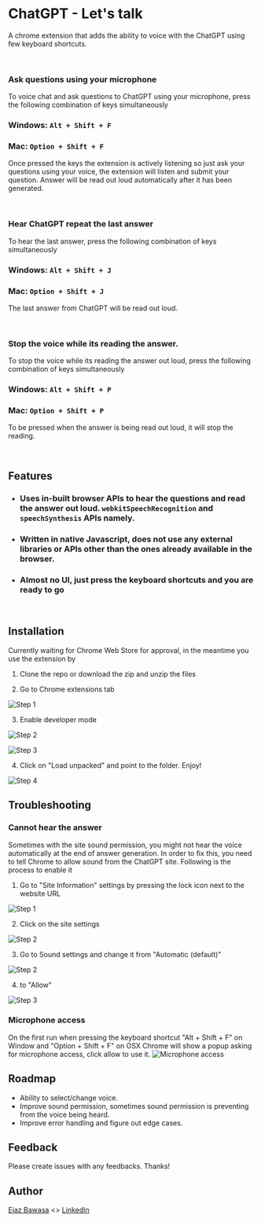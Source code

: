 
# ChatGPT - Let's talk

A chrome extension  that adds the ability to voice with the ChatGPT using few keyboard shortcuts.

&nbsp;
&nbsp;

### Ask questions using your microphone
To voice chat and ask questions to ChatGPT using your microphone, press the following combination of keys simultaneously

### **Windows**: `Alt + Shift + F`

### **Mac**: `Option + Shift + F`

Once pressed the keys the extension is actively listening so just ask your questions using your voice, the extension will listen and submit your question. Answer will be read out loud automatically after it has been generated.

&nbsp;
&nbsp;


### Hear ChatGPT repeat the last answer
To hear the last answer, press the following combination of keys simultaneously

### **Windows**: `Alt + Shift + J`

### **Mac**: `Option + Shift + J`


The last answer from ChatGPT will be read out loud.

&nbsp;
&nbsp;

### Stop the voice while its reading the answer.
To stop the voice while its reading the answer out loud, press the following combination of keys simultaneously

### **Windows**: `Alt + Shift + P`

### **Mac**: `Option + Shift + P`


To be pressed when the answer is being read out loud, it will stop the reading.

&nbsp;
&nbsp;


## Features
- ### Uses in-built browser APIs to hear the questions and read the answer out loud. `webkitSpeechRecognition` and `speechSynthesis` APIs namely.
- ### Written in native Javascript, does not use any external libraries or APIs other than the ones already available in the browser.
- ### Almost no UI, just press the keyboard shortcuts and you are ready to go

&nbsp;
&nbsp;

## Installation
Currently waiting for Chrome Web Store for approval, in the meantime you use the extension by
1. Clone the repo or download the zip and unzip the files

2. Go to Chrome extensions tab

![Step 1](/images/install-1.png)

3. Enable developer mode

![Step 2](/images/install-2.png)

![Step 3](/images/install-4.png)

4. Click on "Load unpacked" and point to the folder. Enjoy!

![Step 4](/images/install-5.png)


## Troubleshooting
### Cannot hear the answer
Sometimes with the site sound permission, you might not hear the voice automatically at the end of answer generation. In order to fix this, you need to tell Chrome to allow sound from the ChatGPT site. Following is the process to enable it

1. Go to "Site Information" settings by pressing the lock icon next to the website URL

![Step 1](/images/0.png)

2. Click on the site settings

![Step 2](/images/1.png)

3. Go to Sound settings and change it from "Automatic (default)" 

![Step 2](/images/2.png)

4. to "Allow"

![Step 3](/images//3.png)

### Microphone access

On the first run when pressing the keyboard shortcut "Alt + Shift + F" on Window and "Option + Shift + F" on OSX Chrome will show a popup asking for microphone access, click allow to use it.
![Microphone access](/images/install-mic-access.png)



## Roadmap

- Ability to select/change voice.
- Improve sound permission, sometimes sound permission is preventing from the voice being heard.
- Improve error handling and figure out edge cases.

## Feedback
Please create issues with any feedbacks. Thanks!

## Author
[Ejaz Bawasa](https://zaje.me/) <> [LinkedIn](https://www.linkedin.com/in/ejazbawasa/)

